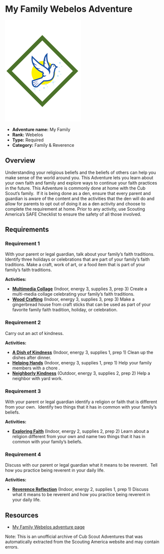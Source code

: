 # My Family Webelos Adventure

![My Family Webelos adventure belt loop](images/my-family.jpg)

- **Adventure name:** My Family
- **Rank:** Webelos
- **Type:** Required
- **Category:** Family & Reverence

## Overview

Understanding your religious beliefs and the beliefs of others can help you make sense of the world around you. This Adventure lets you learn about your own faith and family and explore ways to continue your faith practices in the future. This Adventure is commonly done at home with the Cub Scout’s family.  If it is being done as a den, ensure that every parent and guardian is aware of the content and the activities that the den will do and allow for parents to opt out of doing it as a den activity and choose to complete the requirement at home. Prior to any activity, use Scouting America’s SAFE Checklist to ensure the safety of all those involved.

## Requirements

### Requirement 1

With your parent or legal guardian, talk about your family’s faith traditions.   Identify three holidays or celebrations that are part of your family’s faith traditions. Make a craft, work of art, or a food item that is part of your family’s faith traditions.

**Activities:**

- **[Multimedia Collage](https://www.scouting.org/cub-scout-activities/multimedia-collage/)** (Indoor, energy 3, supplies 3, prep 3)
  Create a multi-media  collage  celebrating your family’s faith traditions.
- **[Wood Crafting](https://www.scouting.org/cub-scout-activities/wood-crafting/)** (Indoor, energy 3, supplies 3, prep 3)
  Make a gingerbread house from craft sticks that can be used as part of your favorite family faith tradition, holiday, or celebration.

### Requirement 2

Carry out an act of kindness.

**Activities:**

- **[A Dish of Kindness](https://www.scouting.org/cub-scout-activities/a-dish-of-kindness/)** (Indoor, energy 3, supplies 1, prep 1)
  Clean up the dishes after dinner.
- **[Helping Hands](https://www.scouting.org/cub-scout-activities/helping-hands/)** (Indoor, energy 3, supplies 1, prep 1)
  Help your family members with  a chore .
- **[Neighborly Kindness](https://www.scouting.org/cub-scout-activities/neighborly-kindness/)** (Outdoor, energy 3, supplies 2, prep 2)
  Help a neighbor with yard work.

### Requirement 3

With your parent or legal guardian identify a religion or faith that is different from your own.  Identify two things that it has in common with your family’s beliefs.

**Activities:**

- **[Exploring Faith](https://www.scouting.org/cub-scout-activities/exploring-faith/)** (Indoor, energy 2, supplies 2, prep 2)
  Learn about a religion different from your own and name two things that it has in common with your family’s beliefs.

### Requirement 4

Discuss with our parent or legal guardian what it means to be reverent.  Tell how you practice being reverent in your daily life.

**Activities:**

- **[Reverence Reflection](https://www.scouting.org/cub-scout-activities/reverence-reflection/)** (Indoor, energy 2, supplies 1, prep 1)
  Discuss what it means to be reverent and how you practice being reverent in your daily life.


## Resources

- [My Family Webelos adventure page](https://www.scouting.org/cub-scout-adventures/my-family/)

Note: This is an unofficial archive of Cub Scout Adventures that was automatically extracted from the Scouting America website and may contain errors.